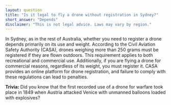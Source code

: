 ```yaml
---
layout: question
title: "Is it legal to fly a drone without registration in Sydney?"
short_answer: "Depends"
disclaimer: "This is not legal advice. Laws may vary by region."
---
```


In Sydney, as in the rest of Australia, whether you need to register a drone depends primarily on its use and weight. According to the Civil Aviation Safety Authority (CASA), drones weighing more than 250 grams must be registered if they are flown outdoors. This requirement applies to both recreational and commercial use. Additionally, if you are flying a drone for commercial reasons, regardless of its weight, you must register it. CASA provides an online platform for drone registration, and failure to comply with these regulations can lead to penalties.

**Trivia:** Did you know that the first recorded use of a drone for warfare took place in 1849 when Austria attacked Venice with unmanned balloons loaded with explosives?
